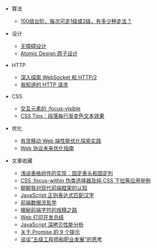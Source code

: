 - 算法
    - [100级台阶，每次可走1级或2级，有多少种走法？](https://github.com/showmethecode9527/blog/issues/1)

- 设计
    - [无障碍设计](https://zhuanlan.zhihu.com/p/31657525)
    - [Atomic Design 原子设计](https://www.w3cplus.com/css/atomic-design.html)

- HTTP
    - [深入探索 WebSocket 和 HTTP/2](https://www.oschina.net/translate/how-does-javascript-actually-work-part-5)
    - [我知道的 HTTP 请求](https://fed.renren.com/2018/02/03/http-request/)

- CSS
    - [交互元素的 :focus-visible](https://zhuanlan.zhihu.com/p/33714597)
    - [CSS Tips：段落每行渐变色文本效果](https://www.w3cplus.com/css/gradient-for-every-line-of-a-para.html)

- 优化
    - [有货移动 Web 端性能优化探索实践](https://mp.weixin.qq.com/s/953UuOfxAiS2lMlkj1tGFw)
    - [Web 协议未来优化指南](https://zhuanlan.zhihu.com/p/33940885)

- 文章收藏
    - [浅谈表格组件的实现：固定表头和固定列](https://zhuanlan.zhihu.com/p/33280304)
    - [CSS :focus-within 伪类选择器及纯 CSS 下拉等应用举例](http://www.zhangxinxu.com/wordpress/2018/01/css-focus-within-pseudo-class-selector/)
    - [聊聊我对现代前端框架的认知](https://github.com/berwin/Blog/issues/20)
    - [JavaScript 正则表达式匹配汉字](https://jhuang.me/2018/01/26/JavaScript-%E6%AD%A3%E5%88%99%E8%A1%A8%E8%BE%BE%E5%BC%8F%E5%8C%B9%E9%85%8D%E6%B1%89%E5%AD%97/)
    - [前端数据流哲学](https://zhuanlan.zhihu.com/p/33382396)
    - [揭秘前端字符的戏精之路](https://mp.weixin.qq.com/s/jTSws4W-PDxVgDvePvMO2g)
    - [Web 打印开发总结](https://mp.weixin.qq.com/s/0H2Oa7lZbaKc38YIlJHfCw)
    - [JavaScript 深拷贝性能分析](https://zhuanlan.zhihu.com/p/33489557)
    - [关于 Promise 的 9 个提示](https://github.com/xitu/gold-miner/blob/master/TODO/promising-promise-tips.md)
    - [谈谈“五级工程师和职业发展”的思考](https://liudanking.com/beautiful-life/five-level-engineer-and-career/)

